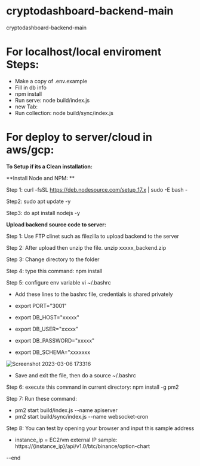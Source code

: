 # cryptodashboard-backend-main
cryptodashboard-backend-main
# For localhost/local enviroment Steps:
- Make a copy of .env.example
- Fill in db info
- npm install
- Run serve: node build/index.js
- new Tab:
- Run collection: node build/sync/index.js

# For deploy to server/cloud in aws/gcp:

**To Setup if its a Clean installation:**

**Install Node and NPM: **

Step 1:
curl -fsSL https://deb.nodesource.com/setup_17.x | sudo -E bash -

Step2:
sudo apt update -y

Step3:
do apt install nodejs -y

**Upload backend source code to server:**

Step 1:
Use FTP clinet such as filezilla to upload backend to the server

Step 2: 
After upload then unzip the file.
unzip xxxxx_backend.zip

Step 3:
Change directory to the folder

Step 4:
type this command: npm install

Step 5: configure env variable
vi ~/.bashrc

- Add these lines to the bashrc file, credentials is shared privately

- export PORT="3001"
- export DB_HOST="xxxxx"
- export DB_USER="xxxxx"
- export DB_PASSWORD="xxxxx"
- export DB_SCHEMA="xxxxxxx

![Screenshot 2023-03-06 173316](https://user-images.githubusercontent.com/39252336/223076491-0072bd0a-a535-4dc7-9daa-e7a2dae34093.png)

- Save and exit the file, then do a
source ~/.bashrc

Step 6: 
execute this command in current directory:
npm install -g pm2

Step 7:
Run these command:
- pm2 start build/index.js --name apiserver
- pm2 start build/sync/index.js --name websocket-cron

Step 8:
You can test by opening your browser and input this sample address 

- instance_ip = EC2/vm external IP
sample:
https://{instance_ip}/api/v1.0/btc/binance/option-chart


--end
